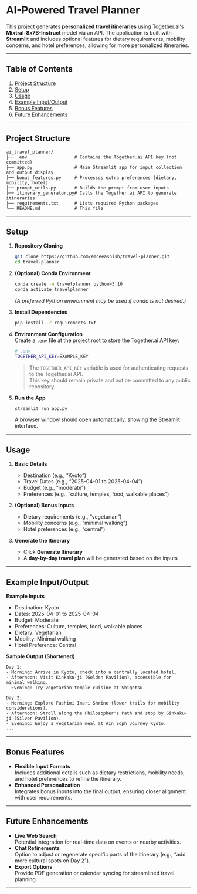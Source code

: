# AI-Powered Travel Planner

This project generates **personalized travel itineraries** using [Together.ai](https://together.ai)'s **Mixtral-8x7B-Instruct** model via an API. The application is built with **Streamlit** and includes optional features for dietary requirements, mobility concerns, and hotel preferences, allowing for more personalized itineraries.

---

## Table of Contents

1. [Project Structure](#project-structure)  
2. [Setup](#setup)  
3. [Usage](#usage)  
4. [Example Input/Output](#example-inputoutput)  
5. [Bonus Features](#bonus-features)  
6. [Future Enhancements](#future-enhancements)

---

## Project Structure

```
ai_travel_planner/
├── .env                  # Contains the Together.ai API key (not committed)
├── app.py                # Main Streamlit app for input collection and output display
├── bonus_features.py     # Processes extra preferences (dietary, mobility, hotel)
├── prompt_utils.py       # Builds the prompt from user inputs
├── itinerary_generator.py# Calls the Together.ai API to generate itineraries
├── requirements.txt      # Lists required Python packages
└── README.md             # This file
```

---

## Setup

1. **Repository Cloning**  
   ```bash
   git clone https://github.com/emceeashish/travel-planner.git
   cd travel-planner
   ```

2. **(Optional) Conda Environment**  
   ```bash
   conda create -n travelplanner python=3.10
   conda activate travelplanner
   ```
   *(A preferred Python environment may be used if conda is not desired.)*

3. **Install Dependencies**  
   ```bash
   pip install -r requirements.txt
   ```

4. **Environment Configuration**  
   Create a `.env` file at the project root to store the Together.ai API key:
   ```bash
   # .env
   TOGETHER_API_KEY=EXAMPLE_KEY
   ```
   > The `TOGETHER_API_KEY` variable is used for authenticating requests to the Together.ai API.  
   > This key should remain private and not be committed to any public repository.

5. **Run the App**  
   ```bash
   streamlit run app.py
   ```
   A browser window should open automatically, showing the Streamlit interface.

---

## Usage

1. **Basic Details**  
   - Destination (e.g., “Kyoto”)  
   - Travel Dates (e.g., “2025-04-01 to 2025-04-04”)  
   - Budget (e.g., “moderate”)  
   - Preferences (e.g., “culture, temples, food, walkable places”)

2. **(Optional) Bonus Inputs**  
   - Dietary requirements (e.g., “vegetarian”)  
   - Mobility concerns (e.g., “minimal walking”)  
   - Hotel preferences (e.g., “central”)

3. **Generate the Itinerary**  
   - Click **Generate Itinerary**  
   - A **day-by-day travel plan** will be generated based on the inputs

---

## Example Input/Output

**Example Inputs**  
- Destination: Kyoto  
- Dates: 2025-04-01 to 2025-04-04  
- Budget: Moderate  
- Preferences: Culture, temples, food, walkable places  
- Dietary: Vegetarian  
- Mobility: Minimal walking  
- Hotel Preference: Central  

**Sample Output (Shortened)**

```
Day 1:
- Morning: Arrive in Kyoto, check into a centrally located hotel.
- Afternoon: Visit Kinkaku-ji (Golden Pavilion), accessible for minimal walking.
- Evening: Try vegetarian temple cuisine at Shigetsu.

Day 2:
- Morning: Explore Fushimi Inari Shrine (lower trails for mobility considerations).
- Afternoon: Stroll along the Philosopher's Path and stop by Ginkaku-ji (Silver Pavilion).
- Evening: Enjoy a vegetarian meal at Ain Soph Journey Kyoto.
...
```

---

## Bonus Features

- **Flexible Input Formats**  
  Includes additional details such as dietary restrictions, mobility needs, and hotel preferences to refine the itinerary.
- **Enhanced Personalization**  
  Integrates bonus inputs into the final output, ensuring closer alignment with user requirements.

---

## Future Enhancements

- **Live Web Search**  
  Potential integration for real-time data on events or nearby activities.
- **Chat Refinements**  
  Option to adjust or regenerate specific parts of the itinerary (e.g., “add more cultural spots on Day 2”).
- **Export Options**  
  Provide PDF generation or calendar syncing for streamlined travel planning.

---
